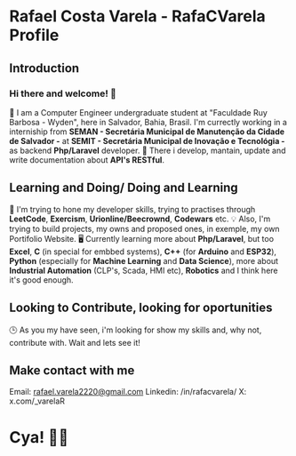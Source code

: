 # Rafael Costa Varela - RafaCVarela Profile

## Introduction

### Hi there and welcome! 👋

🏢 I am a Computer Engineer undergraduate student at "Faculdade Ruy Barbosa - Wyden", here in Salvador, Bahia, Brasil.
I'm currectly working in a interniship from __SEMAN - Secretária Municipal de Manutenção da Cidade de Salvador -__
at __SEMIT - Secretária Municipal de Inovação e Tecnológia -__ as backend __Php/Laravel__ developer. 
📑 There i develop, mantain, update and write documentation about __API's RESTful__.

## Learning and Doing/ Doing and Learning

📝 I'm trying to hone my developer skills, trying to practises through __LeetCode__,
__Exercism__, __Urionline/Beecrownd__, __Codewars__ etc. 
💡 Also, I'm trying to build projects, my owns and proposed ones, in exemple, my own Portifolio Website.
🖥 Currently learning more about __Php/Laravel__, but too __Excel__, __C__ (in special for embbed systems), 
__C++__ (for __Arduino__ and __ESP32__), __Python__ (especially for __Machine Learning__ and __Data Science__),
more about __Industrial Automation__ (CLP's, Scada, HMI etc), __Robotics__ and I think here it's good enough.

## Looking to Contribute, looking for oportunities

🕒 As you my have seen, i'm looking for show my skills and, why not, contribute with. Wait and lets see it!

## Make contact with me

Email: rafael.varela2220@gmail.com
Linkedin: /in/rafacvarela/
X: x.com/_varelaR

# Cya! 👋👋
<!--
**RafaCVarela/RafaCVarela** is a ✨ _special_ ✨ repository because its `README.md` (this file) appears on your GitHub profile.

Here are some ideas to get you started:

- 🔭 I’m currently working on ...
- 🌱 I’m currently learning ...
- 👯 I’m looking to collaborate on ...
- 🤔 I’m looking for help with ...
- 💬 Ask me about ...
- 📫 How to reach me: ...
- 😄 Pronouns: ...
- ⚡ Fun fact: ...
-->
